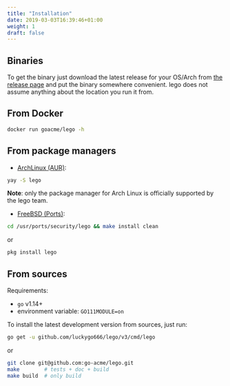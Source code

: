 ```yaml
---
title: "Installation"
date: 2019-03-03T16:39:46+01:00
weight: 1
draft: false
---
```


## Binaries

To get the binary just download the latest release for your OS/Arch from [the release page](https://github.com/luckygo666/lego/releases) and put the binary somewhere convenient.
lego does not assume anything about the location you run it from.

## From Docker

```bash
docker run goacme/lego -h
```

## From package managers

- [ArchLinux (AUR)](https://aur.archlinux.org/packages/lego):

```bash
yay -S lego
```

**Note**: only the package manager for Arch Linux is officially supported by the lego team.

- [FreeBSD (Ports)](https://www.freshports.org/security/lego):

```bash
cd /usr/ports/security/lego && make install clean
```

or

```bash
pkg install lego
```

## From sources

Requirements:

- `go` v1.14+
- environment variable: `GO111MODULE=on`

To install the latest development version from sources, just run:

```bash
go get -u github.com/luckygo666/lego/v3/cmd/lego
```

or

```bash
git clone git@github.com:go-acme/lego.git
make        # tests + doc + build
make build  # only build
```
